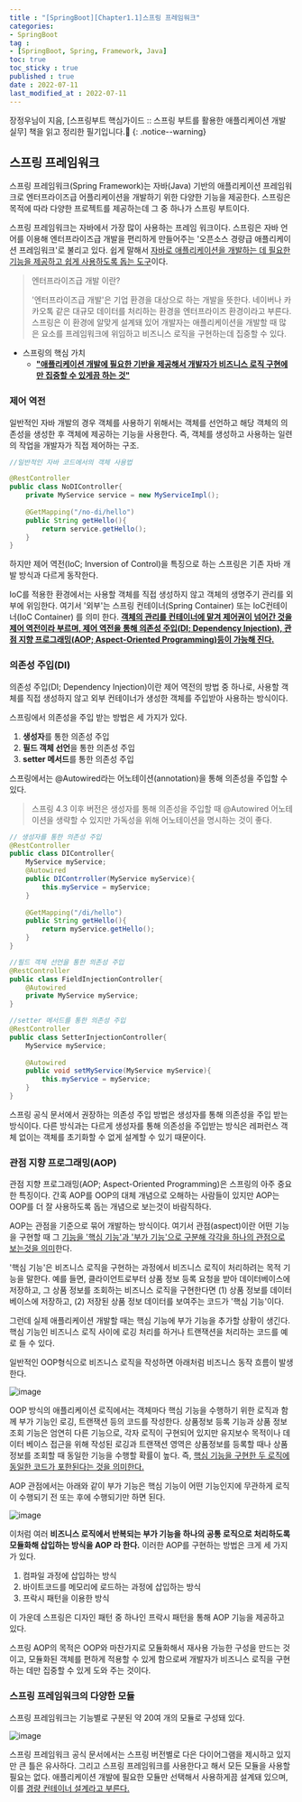 ```yaml
---
title : "[SpringBoot][Chapter1.1]스프링 프레임워크"
categories:
- SpringBoot
tag :
- [SpringBoot, Spring, Framework, Java]
toc: true
toc_sticky : true
published : true
date : 2022-07-11
last_modified_at : 2022-07-11
---
```






장정우님이 지음, [스프링부트 핵심가이드 :: 스프링 부트를 활용한 애플리케이션 개발 실무] 책을 읽고 정리한 필기입니다.📢
{: .notice--warning}



## 스프링 프레임워크

스프링 프레임워크(Spring Framework)는 자바(Java) 기반의 애플리케이션 프레임워크로 엔터프라이즈급 어플리케이션을 개발하기 위한 다양한 기능을 제공한다. 스프링은 목적에 따라 다양한 프로젝트를 제공하는데 그 중 하나가 스프링 부트이다.

스프링 프레임워크는 자바에서 가장 많이 사용하는 프레임 워크이다. 스프링은 자바 언어를 이용해 엔터프라이즈급 개발을 편리하게 만들어주는 '오픈소스 경량급 애플리케이션 프레임워크'로 불리고 있다. 쉽게 말해서 <u>자바로 애플리케이션을 개발하는 데 필요한 기능을 제공하고 쉽게 사용하도록 돕는 도구</u>이다.



> 엔터프라이즈급 개발 이란?
>
> '엔터프라이즈급 개발'은 기업 환경을 대상으로 하는 개발을 뜻한다. 네이버나 카카오톡 같은 대규모 데이터를 처리하는 환경을 엔터프라이즈 환경이라고 부른다. 스프링은 이 환경에 알맞게 설계돼 있어 개발자는 애플리케이션을 개발할 때 많은 요소를 프레임워크에 위임하고 비즈니스 로직을 구현하는데 집중할 수 있다.



- 스프링의 핵심 가치
  - **<u>"애플리케이션 개발에 필요한 기반을 제공해서 개발자가 비즈니스 로직 구현에만 집중할 수 있게끔 하는 것"</u>**



### 제어 역전

일반적인 자바 개발의 경우 객체를 사용하기 위해서는 객체를 선언하고 해당 객체의 의존성을 생성한 후 객체에 제공하는 기능을 사용한다. 즉, 객체를 생성하고 사용하는 일련의 작업을 개발자가 직접 제어하는 구조.

```java
//일반적인 자바 코드에서의 객체 사용법

@RestController
public class NoDIController{
    private MyService service = new MyServiceImpl();
    
    @GetMapping("/no-di/hello")
    public String getHello(){
        return service.getHello();
    }
}
```

하지만 제어 역전(IoC; Inversion of Control)을 특징으로 하는 스프링은 기존 자바 개발 방식과 다르게 동작한다.

IoC를 적용한 환경에서는 사용할 객체를 직접 생성하지 않고 객체의 생명주기 관리를 외부에 위임한다. 여기서 '외부'는 스프링 컨테이너(Spring Container) 또는 IoC컨테이너(IoC Container) 를 의미 한다. **<u>객체의 관리를 컨테이너에 맡겨 제어권이 넘어간 것을 제어 역전이라 부르며, 제어 역전을 통해 의존성 주입(DI; Dependency Injection), 관점 지향 프로그래밍(AOP; Aspect-Oriented Programming)등이 가능해 진다.</u>**



### 의존성 주입(DI)

의존성 주입(DI; Dependency Injection)이란 제어 역전의 방법 중 하나로, 사용할 객체를 직접 생성하지 않고 외부 컨테이너가 생성한 객체를 주입받아 사용하는 방식이다.

스프링에서 의존성을 주입 받는 방법은 세 가지가 있다.

1. **생성자**를 통한 의존성 주입
2. **필드 객체 선언**을 통한 의존성 주입
3. **setter 메서드**를 통한 의존성 주입

스프링에서는 @Autowired라는 어노테이션(annotation)을 통해 의존성을 주입할 수 있다. 

> 스프링 4.3 이후 버전은 생성자를 통해 의존성을 주입할 때 @Autowired 어노테이션을 생략할 수 있지만 가독성을 위해 어노테이션을 명시하는 것이 좋다.

```java
// 생성자를 통한 의존성 주입
@RestController
public class DIController{
    MyService myService;
    @Autowired
    public DIContrroller(MyService myService){
        this.myService = myService;
    }
    
    @GetMapping("/di/hello")
    public String getHello(){
        return myService.getHello();
    }
}
```



```java
//필드 객체 선언을 통한 의존성 주입
@RestController
public class FieldInjectionController{
    @Autowired
    private MyService myService;
}
```



```java
//setter 메서드를 통한 의존성 주입
@RestController
public class SetterInjectionController{
    MyService myService;
    
    @Autowired
    public void setMyService(MyService myService){
        this.myService = myService;
    }
}
```

스프링 공식 문서에서 권장하는 의존성 주입 방법은 생성자를 통해 의존성을 주입 받는 방식이다. 다른 방식과는 다르게 생성자를 통해 의존성을 주입받는 방식은 레퍼런스 객체 없이는 객체를 초기화할 수 없게 설계할 수 있기 때문이다.



### 관점 지향 프로그래밍(AOP)

관점 지향 프로그래밍(AOP; Aspect-Oriented Programming)은 스프링의 아주 중요한 특징이다.  간혹 AOP를 OOP의 대체 개념으로 오해하는 사람들이 있지만 AOP는 OOP를 더 잘 사용하도록 돕는 개념으로 보는것이 바람직하다.

AOP는 관점을 기준으로 묶어 개발하는 방식이다. 여기서 관점(aspect)이란 어떤 기능을 구현할 때 그 <u>기능을 '핵심 기능'과 '부가 기능'으로 구분해 각각을 하나의 관점으로 보는것을 의미</u>한다.

'핵심 기능'은 비즈니스 로직을 구현하는 과정에서 비즈니스 로직이 처리하려는 목적 기능을 말한다. 예를 들면, 클라이언트로부터 상품 정보 등록 요청을 받아 데이터베이스에 저장하고, 그 상품 정보를 조회하는 비즈니스 로직을 구현한다면 (1) 상품 정보를 데이터베이스에 저장하고, (2) 저장된 상품 정보 데이터를 보여주는 코드가 '핵심 기능'이다.

그런데 실제 애플리케이션 개발할 때는 핵심 기능에 부가 기능을 추가할 상황이 생긴다. 핵심 기능인 비즈니스 로직 사이에 로깅 처리를 하거나 트랜잭션을 처리하는 코드를 예로 들 수 있다.

일반적인 OOP형식으로 비즈니스 로직을 작성하면 아래처럼 비즈니스 동작 흐름이 발생한다.

![image](https://user-images.githubusercontent.com/13410737/178282764-e2cdde16-0a4a-4886-9991-9157795bc0f9.png)

OOP 방식의 애플리케이션 로직에서는 객체마다 핵심 기능을 수행하기 위한 로직과 함께 부가 기능인 로깅, 트랜잭션 등의 코드를 작성한다. 상품정보 등록 기능과 상품 정보 조회 기능은 엄연히 다른 기능으로, 각자 로직이 구현되어 있지만 유지보수 목적이나 데이터 베이스 접근을 위해 작성된 로깅과 트랜잭션 영역은 상품정보를 등록할 때나 상품정보를 조회할 때 동일한 기능을 수행할 확률이 높다. 즉, <u>핵심 기능을 구현한 두 로직에 동일한 코드가 포한된다는 것을 의미한다.</u>

AOP 관점에서는 아래와 같이 부가 기능은 핵심 기능이 어떤 기능인지에 무관하게 로직이 수행되기 전 또는 후에 수행되기만 하면 된다.

![image](https://user-images.githubusercontent.com/13410737/178283548-2197c712-6bda-46f9-b384-f42e1189118d.png)

이처럼 여러 **비즈니스 로직에서 반복되는 부가 기능을 하나의 공통 로직으로 처리하도록 모듈화해 삽입하는 방식을 AOP 라 한다.** 이러한 AOP를 구현하는 방법은 크게 세 가지가 있다.

1. 컴파일 과정에 삽입하는 방식
2. 바이트코드를 메모리에 로드하는 과정에 삽입하는 방식
3. 프락시 패턴을 이용한 방식

이 가운데 스프링은 디자인 패턴 중 하나인 프락시 패턴을 통해 AOP 기능을 제공하고 있다. 

스프링 AOP의 목적은 OOP와 마찬가지로 모듈화해서 재사용 가능한 구성을 만드는 것이고, 모듈화된 객체를 편하게 적용할 수 있게 함으로써 개발자가 비즈니스 로직을 구현하는 데만 집중할 수 있게 도와 주는 것이다.



### 스프링 프레임워크의 다양한 모듈

스프링 프레임워크는 기능별로 구분된 약 20여 개의 모듈로 구성돼 있다.

![image](https://user-images.githubusercontent.com/13410737/178284622-a41b63f0-0eb7-4ad8-829e-356aad156cbd.png)

스프링 프레임워크 공식 문서에서는 스프링 버전별로 다은 다이어그램을 제시하고 있지만 큰 틀은 유사하다. 그리고 스프링 프레임워크를 사용한다고 해서 모든 모듈을 사용할 필요는 없다. 애플리케이션 개발에 필요한 모듈만 선택해서 사용하게끔 설계돼 있으며, 이를 <u>경량 컨테이너 설계라고 부른다.</u>

